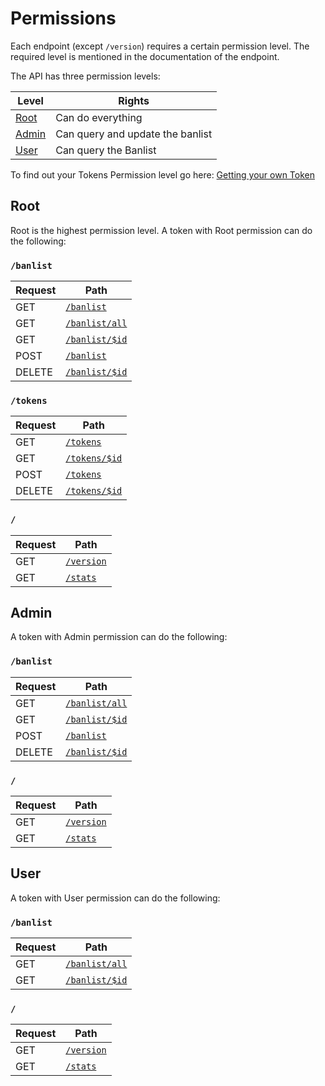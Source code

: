 # Permissions
Each endpoint (except `/version`) requires a certain permission level. The required level is mentioned in the documentation of the endpoint.

The API has three permission levels:

Level | Rights
---------- | -------
[Root](#root) | Can do everything
[Admin](#admin) | Can query and update the banlist
[User](#user) | Can query the Banlist

To find out your Tokens Permission level go here: <a href="#getting-your-own-token">Getting your own Token</a> 

## Root
Root is the highest permission level. A token with Root permission can do the following:

### `/banlist`
Request | Path
------- | ----
GET | [`/banlist`](#getting-all-bans)
GET | [`/banlist/all`](#getting-a-list-of-banned-ids)
GET | [`/banlist/$id`](#getting-a-specific-ban)
POST | [`/banlist`](#adding-a-ban)
DELETE | [`/banlist/$id`](#deleting-a-ban)

### `/tokens`
Request | Path
------- | ----
GET | [`/tokens`](#getting-all-tokens)
GET | [`/tokens/$id`](#getting-a-specific-token)
POST | [`/tokens`](#creating-a-token)
DELETE | [`/tokens/$id`](#retiring-a-specific-token)

### `/`
Request | Path
------- | ----
GET | [`/version`](#getting-the-api-version)
GET | [`/stats`](#getting-some-stats)

## Admin
A token with Admin permission can do the following:

### `/banlist`
Request | Path
------- | ----
GET | [`/banlist/all`](#getting-a-list-of-banned-ids)
GET | [`/banlist/$id`](#getting-a-specific-ban)
POST | [`/banlist`](#adding-a-ban)
DELETE | [`/banlist/$id`](#deleting-a-ban)

### `/`
Request | Path
------- | ----
GET | [`/version`](#getting-the-api-version)
GET | [`/stats`](#getting-some-stats)

## User
A token with User permission can do the following:

### `/banlist`
Request | Path
------- | ----
GET | [`/banlist/all`](#getting-a-list-of-banned-ids)
GET | [`/banlist/$id`](#getting-a-specific-ban)

### `/`
Request | Path
------- | ----
GET | [`/version`](#getting-the-api-version)
GET | [`/stats`](#getting-some-stats)
